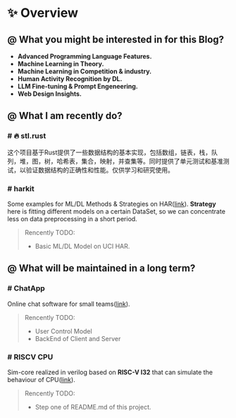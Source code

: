 # ✨ Overview

## $\text{@}$ What you might be interested in for this Blog?  

- **Advanced Programming Language Features.** 
- **Machine Learning in Theory.** 
- **Machine Learning in Competition & industry.** 
- **Human Activity Recognition by DL.** 
- **LLM Fine-tuning & Prompt Engeneering.** 
- **Web Design Insights.** 

## $\text{@}$ What I am recently do? 

### # 🔥 stl.rust 

这个项目基于Rust提供了一些数据结构的基本实现，包括数组，链表，栈，队列，堆，图，树，哈希表，集合，映射，并查集等。同时提供了单元测试和基准测试，以验证数据结构的正确性和性能。仅供学习和研究使用。

### # harkit 

Some examples for ML/DL Methods & Strategies on HAR([link](https://github.com/HugoPhi/harkit)). **Strategy** here is fitting different models on a certain DataSet, so we can concentrate less on data preprocessing in a short period. 

> Rencently TODO: 
> - Basic ML/DL Model on UCI HAR. 


## $\text{@}$ What will be maintained in a long term? 

### # ChatApp 

Online chat software for small teams([link](https://github.com/HugoPhi/ChatApp)). 

> Rencently TODO: 
> - User Control Model 
> - BackEnd of Client and Server 

### # RISCV CPU 

Sim-core realized in verilog based on **RISC-V I32** that can simulate the behaviour of CPU([link](https://github.com/HugoPhi/riscv-cpu)). 

> Rencently TODO: 
> - Step one of README.md of this project. 


